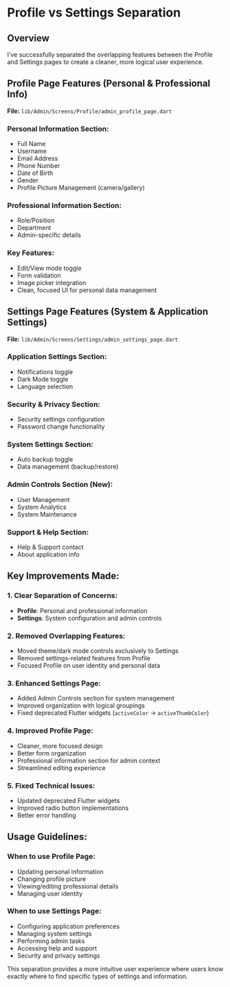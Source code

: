# Profile vs Settings Separation

## Overview
I've successfully separated the overlapping features between the Profile and Settings pages to create a cleaner, more logical user experience.

## Profile Page Features (Personal & Professional Info)
**File:** `lib/Admin/Screens/Profile/admin_profile_page.dart`

### Personal Information Section:
- Full Name
- Username  
- Email Address
- Phone Number
- Date of Birth
- Gender
- Profile Picture Management (camera/gallery)

### Professional Information Section:
- Role/Position
- Department
- Admin-specific details

### Key Features:
- Edit/View mode toggle
- Form validation
- Image picker integration
- Clean, focused UI for personal data management

## Settings Page Features (System & Application Settings)
**File:** `lib/Admin/Screens/Settings/admin_settings_page.dart`

### Application Settings Section:
- Notifications toggle
- Dark Mode toggle
- Language selection

### Security & Privacy Section:
- Security settings configuration
- Password change functionality

### System Settings Section:
- Auto backup toggle
- Data management (backup/restore)

### Admin Controls Section (New):
- User Management
- System Analytics
- System Maintenance

### Support & Help Section:
- Help & Support contact
- About application info

## Key Improvements Made:

### 1. Clear Separation of Concerns:
- **Profile**: Personal and professional information
- **Settings**: System configuration and admin controls

### 2. Removed Overlapping Features:
- Moved theme/dark mode controls exclusively to Settings
- Removed settings-related features from Profile
- Focused Profile on user identity and personal data

### 3. Enhanced Settings Page:
- Added Admin Controls section for system management
- Improved organization with logical groupings
- Fixed deprecated Flutter widgets (`activeColor` → `activeThumbColor`)

### 4. Improved Profile Page:
- Cleaner, more focused design
- Better form organization
- Professional information section for admin context
- Streamlined editing experience

### 5. Fixed Technical Issues:
- Updated deprecated Flutter widgets
- Improved radio button implementations
- Better error handling

## Usage Guidelines:

### When to use Profile Page:
- Updating personal information
- Changing profile picture
- Viewing/editing professional details
- Managing user identity

### When to use Settings Page:
- Configuring application preferences
- Managing system settings
- Performing admin tasks
- Accessing help and support
- Security and privacy settings

This separation provides a more intuitive user experience where users know exactly where to find specific types of settings and information.